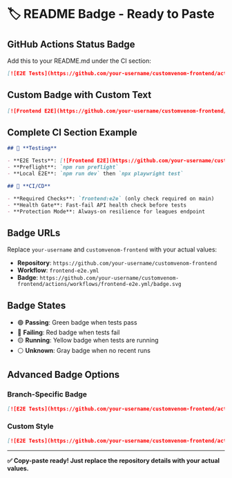# 🏷️ **README Badge - Ready to Paste**

## **GitHub Actions Status Badge**

Add this to your README.md under the CI section:

```markdown
[![E2E Tests](https://github.com/your-username/customvenom-frontend/actions/workflows/frontend-e2e.yml/badge.svg)](https://github.com/your-username/customvenom-frontend/actions/workflows/frontend-e2e.yml)
```

## **Custom Badge with Custom Text**

```markdown
[![Frontend E2E](https://github.com/your-username/customvenom-frontend/actions/workflows/frontend-e2e.yml/badge.svg?label=Frontend%20E2E)](https://github.com/your-username/customvenom-frontend/actions/workflows/frontend-e2e.yml)
```

## **Complete CI Section Example**

```markdown
## 🧪 **Testing**

- **E2E Tests**: [![Frontend E2E](https://github.com/your-username/customvenom-frontend/actions/workflows/frontend-e2e.yml/badge.svg?label=Frontend%20E2E)](https://github.com/your-username/customvenom-frontend/actions/workflows/frontend-e2e.yml)
- **Preflight**: `npm run preflight`
- **Local E2E**: `npm run dev` then `npx playwright test`

## 🚀 **CI/CD**

- **Required Checks**: `frontend:e2e` (only check required on main)
- **Health Gate**: Fast-fail API health check before tests
- **Protection Mode**: Always-on resilience for leagues endpoint
```

## **Badge URLs**

Replace `your-username` and `customvenom-frontend` with your actual values:

- **Repository**: `https://github.com/your-username/customvenom-frontend`
- **Workflow**: `frontend-e2e.yml`
- **Badge**: `https://github.com/your-username/customvenom-frontend/actions/workflows/frontend-e2e.yml/badge.svg`

## **Badge States**

- 🟢 **Passing**: Green badge when tests pass
- 🔴 **Failing**: Red badge when tests fail
- 🟡 **Running**: Yellow badge when tests are running
- ⚪ **Unknown**: Gray badge when no recent runs

## **Advanced Badge Options**

### **Branch-Specific Badge**

```markdown
[![E2E Tests](https://github.com/your-username/customvenom-frontend/actions/workflows/frontend-e2e.yml/badge.svg?branch=main)](https://github.com/your-username/customvenom-frontend/actions/workflows/frontend-e2e.yml)
```

### **Custom Style**

```markdown
[![E2E Tests](https://github.com/your-username/customvenom-frontend/actions/workflows/frontend-e2e.yml/badge.svg?style=flat-square)](https://github.com/your-username/customvenom-frontend/actions/workflows/frontend-e2e.yml)
```

---

**✅ Copy-paste ready! Just replace the repository details with your actual values.**
